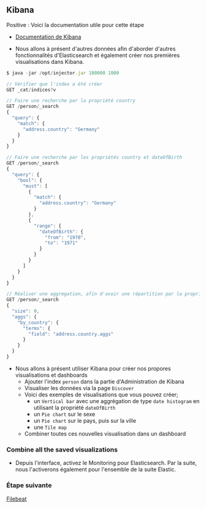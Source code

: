 ## Kibana

Positive
: Voici la documentation utile pour cette étape
  * [Documentation de Kibana](https://www.elastic.co/guide/en/kibana/current/index.html)

- Nous allons à présent d'autres données afin d'aborder d'autres fonctionnalités d'Elasticsearch et également créer nos premières visualisations dans Kibana. 

```js
$ java -jar /opt/injector.jar 100000 1000

// Vérifier que l'index a été créer
GET _cat/indices?v

// Faire une recherche par la propriété country
GET /person/_search
{
  "query": {
    "match": {
      "address.country": "Germany"
    }
  }
}

// Faire une recherche par les propriétés country et dateOfBirth
GET /person/_search
{
  "query": {
    "bool": {
      "must": [
        {
          "match": {
            "address.country": "Germany"
          }
        },
        {
          "range": {
            "dateOfBirth": {
              "from": "1970",
              "to": "1971"
            }
          }
        }
      ]
    }
  }
}

// Réaliser une aggregation, afin d'avoir une répartition par la propriété country
GET /person/_search
{
  "size": 0,
  "aggs": {
    "by_country": {
      "terms": {
        "field": "address.country.aggs"
      }
    }
  }
}
```

- Nous allons à présent utiliser Kibana pour créer nos propores visualisations et dashboards
  - Ajouter l'index `person` dans la partie d'Administration de Kibana
  - Visualiser les données via la page `Discover`
  - Voici des exemples de visualisations que vous pouvez créer; 
    - un `Vertical bar` avec une aggrégation de type `date histogram` en utilisant la propriété `dateOfBirth`
    - un `Pie chart` sur le sexe
    - un `Pie chart` sur le pays, puis sur la ville
    - une `Tile map`
  - Combiner toutes ces nouvelles visualisation dans un dashboard
  
### Combine all the saved visualizations

- Depuis l'interface, activez le Monitoring pour Elasticsearch. Par la suite, nous l'activerons également pour l'ensemble de la suite Elastic. 

### Étape suivante

[Filebeat](https://github.com/Gillespie59/codelab-elastic/tree/devfest-nantes/steps/step2.md)
